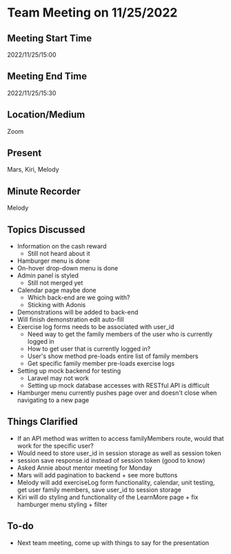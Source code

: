 # Team Meeting on 11/25/2022

## Meeting Start Time
2022/11/25/15:00

## Meeting End Time
2022/11/25/15:30

## Location/Medium
Zoom

## Present
Mars, Kiri, Melody

## Minute Recorder
Melody

## Topics Discussed
- Information on the cash reward
  - Still not heard about it
- Hamburger menu is done
- On-hover drop-down menu is done
- Admin panel is styled
  - Still not merged yet
- Calendar page maybe done
  - Which back-end are we going with?
  - Sticking with Adonis
- Demonstrations will be added to back-end
- Will finish demonstration edit auto-fill
- Exercise log forms needs to be associated with user_id
  - Need way to get the family members of the user who is currently logged in
  - How to get user that is currently logged in?
  - User's show method pre-loads entire list of family members
  - Get specific family member pre-loads exercise logs
- Setting up mock backend for testing
  - Laravel may not work
  - Setting up mock database accesses with RESTful API is difficult
- Hamburger menu currently pushes page over and doesn't close when navigating to a new page
## Things Clarified
 - If an API method was written to access familyMembers route, would that work for the specific user?
  - Would need to store user_id in session storage as well as session token
  - session save response.id instead of session token (good to know)
- Asked Annie about mentor meeting for Monday
- Mars will add pagination to backend + see more buttons
- Melody will add exerciseLog form functionality, calendar, unit testing, get user family members, save user_id to session storage
- Kiri will do styling and functionality of the LearnMore page + fix hamburger menu styling + filter
## To-do
- Next team meeting, come up with things to say for the presentation

